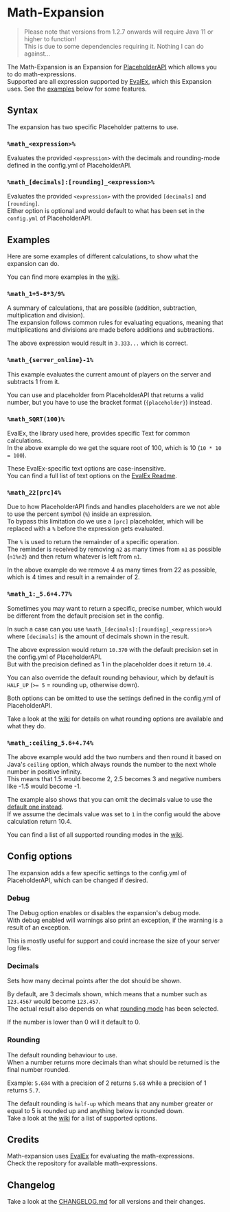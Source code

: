 [placeholderapi]: https://www.spigotmc.org/resources/6245/
[evalex]: https://github.com/uklimaschewski/EvalEx
[examples]: https://github.com/Andre601/Math-Expansion/wiki/Examples
[rounding]: https://github.com/Andre601/Math-Expansion/wiki/Config-options#rounding

[changelog]: https://github.com/Andre601/Math-Expansion/blob/master/CHANGELOG.md

# Math-Expansion
> Please note that versions from 1.2.7 onwards will require Java 11 or higher to function!  
> This is due to some dependencies requiring it. Nothing I can do against...

The Math-Expansion is an Expansion for [PlaceholderAPI] which allows you to do math-expressions.  
Supported are all expression supported by [EvalEx], which this Expansion uses. See the [examples](#examples) below for some features.

## Syntax
The expansion has two specific Placeholder patterns to use.

### `%math_<expression>%`
Evaluates the provided `<expression>` with the decimals and rounding-mode defined in the config.yml of PlaceholderAPI.

### `%math_[decimals]:[rounding]_<expression>%`
Evaluates the provided `<expression>` with the provided `[decimals]` and `[rounding]`.  
Either option is optional and would default to what has been set in the `config.yml` of PlaceholderAPI.

## Examples
Here are some examples of different calculations, to show what the expansion can do.

You can find more examples in the [wiki][examples].

### `%math_1+5-8*3/9%`
A summary of calculations, that are possible (addition, subtraction, multiplication and division).  
The expansion follows common rules for evaluating equations, meaning that multiplications and divisions are made before additions and subtractions.

The above expression would result in `3.333...` which is correct.

### `%math_{server_online}-1%`
This example evaluates the current amount of players on the server and subtracts 1 from it.

You can use and placeholder from PlaceholderAPI that returns a valid number, but you have to use the bracket format (`{placeholder}`) instead.

### `%math_SQRT(100)%`
EvalEx, the library used here, provides specific Text for common calculations.  
In the above example do we get the square root of 100, which is 10 (`10 * 10 = 100`).

These EvalEx-specific text options are case-insensitive.  
You can find a full list of text options on the [EvalEx Readme][evalex].

### `%math_22[prc]4%`
Due to how PlaceholderAPI finds and handles placeholders are we not able to use the percent symbol (`%`) inside an expression.  
To bypass this limitation do we use a `[prc]` placeholder, which will be replaced with a `%` before the expression gets evaluated.

The `%` is used to return the remainder of a specific operation.  
The reminder is received by removing `n2` as many times from `n1` as possible (`n1%n2`) and then return whatever is left from `n1`.

In the above example do we remove 4 as many times from 22 as possible, which is 4 times and result in a remainder of 2.

### `%math_1:_5.6+4.77%`
Sometimes you may want to return a specific, precise number, which would be different from the default precision set in the config.

In such a case can you use `%math_[decimals]:[rounding]_<expression>%` where `[decimals]` is the amount of decimals shown in the result.

The above expression would return `10.370` with the default precision set in the config.yml of PlaceholderAPI.  
But with the precision defined as 1 in the placeholder does it return `10.4`.

You can also override the default rounding behaviour, which by default is `HALF_UP` (`>= 5` = rounding up, otherwise down).

Both options can be omitted to use the settings defined in the config.yml of PlaceholderAPI.

Take a look at the [wiki][rounding] for details on what rounding options are available and what they do.

### `%math_:ceiling_5.6+4.74%`
The above example would add the two numbers and then round it based on Java's `ceiling` option, which always rounds the number to the next whole number in positive infinity.  
This means that 1.5 would become 2, 2.5 becomes 3 and negative numbers like -1.5 would become -1.

The example also shows that you can omit the decimals value to use the [default one instead](#decimals).  
If we assume the decimals value was set to `1` in the config would the above calculation return 10.4.

You can find a list of all supported rounding modes in the [wiki][rounding].

## Config options
The expansion adds a few specific settings to the config.yml of PlaceholderAPI, which can be changed if desired.

### Debug
The Debug option enables or disables the expansion's debug mode.  
With debug enabled will warnings also print an exception, if the warning is a result of an exception.

This is mostly useful for support and could increase the size of your server log files.

### Decimals
Sets how many decimal points after the dot should be shown.

By default, are 3 decimals shown, which means that a number such as `123.4567` would become `123.457`.  
The actual result also depends on what [rounding mode](#rounding) has been selected.

If the number is lower than 0 will it default to 0.

### Rounding
The default rounding behaviour to use.  
When a number returns more decimals than what should be returned is the final number rounded.

Example: `5.684` with a precision of 2 returns `5.68` while a precision of 1 returns `5.7`.

The default rounding is `half-up` which means that any number greater or equal to 5 is rounded up and anything below is rounded down.  
Take a look at the [wiki][rounding] for a list of supported options.

## Credits
Math-expansion uses [EvalEx] for evaluating the math-expressions.  
Check the repository for available math-expressions.

## Changelog
Take a look at the [CHANGELOG.md][changelog] for all versions and their changes.
